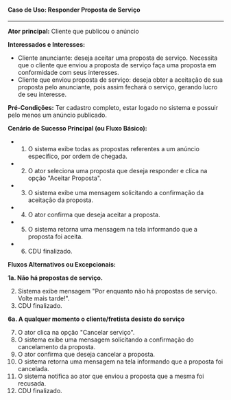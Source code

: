 #### Caso de Uso: Responder Proposta de Serviço
---
**Ator principal:** Cliente que publicou o anúncio

**Interessados e Interesses:**
- Cliente anunciante: deseja aceitar uma proposta de serviço. Necessita que o cliente que enviou a proposta de serviço faça uma proposta em conformidade com seus interesses.  
- Cliente que enviou proposta de serviço: deseja obter a aceitação de sua proposta pelo anunciante, pois assim fechará o serviço, gerando lucro de seu interesse.
 
**Pré-Condições:** Ter cadastro completo, estar logado no sistema e possuir pelo menos um anúncio publicado.

**Cenário de Sucesso Principal (ou Fluxo Básico):**
- 1. O sistema exibe todas as propostas referentes a um anúncio específico, por ordem de chegada.
- 2. O ator seleciona uma proposta que deseja responder e clica na opção "Aceitar Proposta".
- 3. O sistema exibe uma mensagem solicitando a confirmação da aceitação da proposta.
- 4. O ator confirma que deseja aceitar a proposta.
- 5. O sistema retorna uma mensagem na tela informando que a proposta foi aceita.
- 6. CDU finalizado.

**Fluxos Alternativos ou Excepcionais:**

**1a. Não há propostas de serviço.**

2. Sistema exibe mensagem "Por enquanto não há propostas de serviço. Volte mais tarde!".<br>
3. CDU finalizado.

**6a. A qualquer momento o cliente/fretista desiste do serviço**

7. O ator clica na opção "Cancelar serviço".<br>
8. O sistema exibe uma mensagem solicitando a confirmação do cancelamento da proposta.<br>
9. O ator confirma que deseja cancelar a proposta.<br>
10. O sistema retorna uma mensagem na tela informando que a proposta foi cancelada.<br>
11. O sistema notifica ao ator que enviou a proposta que a mesma foi recusada.<br>
12. CDU finalizado.<br>